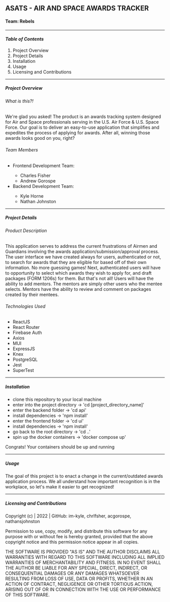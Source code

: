 <h2>ASATS - AIR AND SPACE AWARDS TRACKER </h2>

<h4>Team: Rebels</h4>

***********************************************

*<h4>Table of Contents</h4>*
<ol>
    <li>Project Overview</li>
    <li>Project Details</li>
    <li>Installation</li>
    <li>Usage</li>
    <li>Licensing and Contributions</li>
</ol>

***********************************************
<h5>Project Overview</h5>

<h6>What is this?!</h6>

<p>
We're glad you asked! The product is an awards tracking system designed for Air and Space professionals serving in the U.S. Air Force & U.S. Space Force. Our goal is to deliver an easy-to-use application that simplifies and expedites the process of applying for awards. After all, winning those awards looks good on you, right?
</p>

<h6>Team Members</h6>
<ul>
    <li>Frontend Development Team:</li>
        <ul>
            <li>Charles Fisher</li>
            <li>Andrew Gorospe</li>
        </ul>
    <li>Backend Development Team:</li>
        <ul>
            <li>Kyle Horne</li>
            <li>Nathan Johnston</li>
        </ul>
</ul>

************************************************

<h5>Project Details</h5>

<h6>Product Description</h6>

<p>
This application serves to address the current frustrations of Airmen and Guardians involving the awards application/submission/approval process. The user interface we have created always for users, authenticated or not, to search for awards that they are eligible for based off of their own information. No more guessing games! Next, authenticated users will have to opportunity to select which awards they wish to apply for, and draft packages (FORM 1206s) for them. But that's not all! Users will have the ability to add mentors. The mentors are simply other users who the mentee selects. Mentors have the ability to review and comment on packages created by their mentees.
</p>

<h6>Technologies Used</h6>
<ul>
    <li>ReactJS</li>
    <li>React Router</li>
    <li>Firebase Auth</li>
    <li>Axios</li>
    <li>MUI</li>
    <li>ExpressJS</li>
    <li>Knex</li>
    <li>PostgreSQL</li>
    <li>Jest</li>
    <li>SuperTest</li>
</ul>

************************************************

<h5>Installation</h5>
<ul>
    <li>clone this repository to your local machine</li>
    <li>enter into the project directory -> 'cd [project_directory_name]'</li>
    <li>enter the backend folder -> 'cd api'</li>
    <li>install dependencies -> 'npm install'</li>
    <li>enter the frontend folder -> 'cd ui'</li>
    <li>install dependencies -> 'npm install'</li>
    <li>go back to the root directory -> 'cd ..'</li>
    <li>spin up the docker containers -> 'docker compose up'</li>
</ul>
<p>Congrats! Your containers should be up and running</p>

************************************************

<h5>Usage</h5>
<p>
The goal of this project is to enact a change in the current/outdated awards application process. We all understand how important recognition is in the workplace, so let's make it easier to get recognized!
</p>

************************************************

<h5>Licensing and Contributions</h5>
<p>
Copyright (c)   | 2022 |  GitHub: im-kyle, chrlfsher, acgorospe, nathansjohnston

Permission to use, copy, modify, and distribute this software for any
purpose with or without fee is hereby granted, provided that the above
copyright notice and this permission notice appear in all copies.

THE SOFTWARE IS PROVIDED "AS IS" AND THE AUTHOR DISCLAIMS ALL WARRANTIES
WITH REGARD TO THIS SOFTWARE INCLUDING ALL IMPLIED WARRANTIES OF
MERCHANTABILITY AND FITNESS. IN NO EVENT SHALL THE AUTHOR BE LIABLE FOR
ANY SPECIAL, DIRECT, INDIRECT, OR CONSEQUENTIAL DAMAGES OR ANY DAMAGES
WHATSOEVER RESULTING FROM LOSS OF USE, DATA OR PROFITS, WHETHER IN AN
ACTION OF CONTRACT, NEGLIGENCE OR OTHER TORTIOUS ACTION, ARISING OUT OF
OR IN CONNECTION WITH THE USE OR PERFORMANCE OF THIS SOFTWARE.
</p>